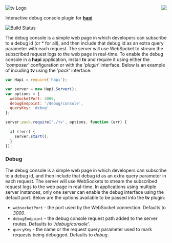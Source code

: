 <a href="https://github.com/spumko"><img src="https://raw.github.com/spumko/spumko/master/images/from.png" align="right" /></a>
![tv Logo](https://raw.github.com/spumko/tv/master/images/tv.png)

Interactive debug console plugin for [**hapi**](https://github.com/spumko/hapi)

[![Build Status](https://secure.travis-ci.org/spumko/tv.png)](http://travis-ci.org/spumko/tv)

The debug console is a simple web page in which developers can subscribe to a debug id (or * for all), and then include that
debug id as an extra query parameter with each request. The server will use WebSocket to stream the subscribed request logs to
the web page in real-time. To enable the debug console in a **hapi** application, install **tv** and require it using either the _'composer'_ configuration or with the _'plugin'_ interface.  Below is an example of incuding **tv** using the _'pack'_ interface:

```javascript
var Hapi = require('hapi');

var server = new Hapi.Server();
var options = {
  webSocketPort: 3000,
  debugEndpoint: '/debug/console',
  queryKey: 'debug'
};

server.pack.require('./tv', options, function (err) {
  
  if (!err) {
    server.start();
  }
});
```


### Debug

The debug console is a simple web page in which developers can subscribe to a debug id, and then include that debug id as an extra query parameter in each
request. The server will use WebSockets to stream the subscribed request logs to the web page in real-time. In applications using multiple server instances,
only one server can enable the debug interface using the default port. Below are the options available to be passed into the **tv** plugin:

- `websocketPort` - the port used by the WebSocket connection. Defaults to _3000_.
- `debugEndpoint` - the debug console request path added to the server routes. Defaults to _'/debug/console'_.
- `queryKey` - the name or the request query parameter used to mark requests being debugged. Defaults to _debug_.

